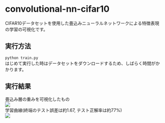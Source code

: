 # convolutional-nn-cifar10
CIFAR10データセットを使用した畳込みニューラルネットワークによる特徴表現の学習の可視化です。

## 実行方法
`python train.py`  
はじめて実行した時はデータセットをダウンロードするため、しばらく時間がかかります。

## 実行結果
畳込み層の重みを可視化したもの  
![](https://github.com/s059ff/convolutional-nn-cifar10/blob/master/sample/kernel.png)  
学習曲線(終端のテスト誤差は約1.67, テスト正解率は約77%)  
![](https://github.com/s059ff/convolutional-nn-cifar10/blob/master/sample/loss.png)  
